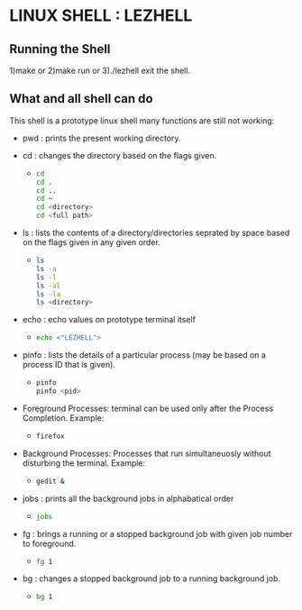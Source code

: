 # LINUX SHELL : LEZHELL

## Running the Shell
1)make
   or
2)make run
   or
3)./lezhell 
exit the shell.
## What and all shell can do 

This shell is a prototype linux shell many functions are still not working:

* pwd : prints the present working directory.
* cd  : changes the directory based on the flags given.

  * ``` bash
    cd
    cd .
    cd ..
    cd ~
    cd <directory>
    cd <full path>
    ```

* ls : lists the contents of a directory/directories seprated by space based on the flags given in any given order.

  * ```bash
    ls
    ls -a
    ls -l
    ls -al
    ls -la
    ls <directory>


* echo : echo values on prototype terminal itself

  * ```bash
    echo <"LEZHELL">
    ```

* pinfo : lists the details of a particular process (may be based on a process ID that is given).
  
  * ```bash
    pinfo
    pinfo <pid>
    ```

* Foreground Processes: terminal can be used only after the Process Completion. Example:
  
  * ```bash
    firefox 
    ```

* Background Processes: Processes that run simultaneuosly without disturbing the terminal. Example:

  * ```bash
    gedit &
    ```

* jobs : prints all the  background jobs in alphabatical order

  * ```bash
    jobs
    ```

* fg : brings a running or a stopped background job with given job number to foreground.

  * ```bash
    fg 1
    ```

* bg : changes a stopped background job to a running background job.

  * ```bash
    bg 1
    ```
